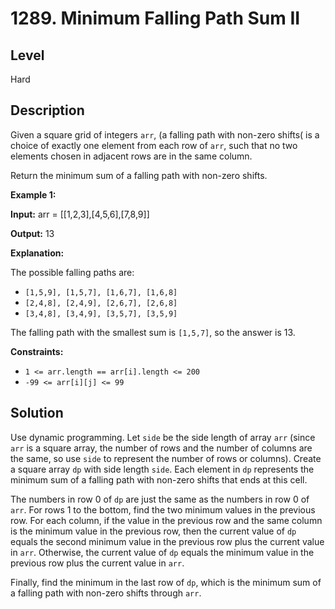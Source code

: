 # 1289. Minimum Falling Path Sum II
## Level
Hard

## Description
Given a square grid of integers `arr`, (a falling path with non-zero shifts( is a choice of exactly one element from each row of `arr`, such that no two elements chosen in adjacent rows are in the same column.

Return the minimum sum of a falling path with non-zero shifts.

**Example 1:**

**Input:** arr = [[1,2,3],[4,5,6],[7,8,9]]

**Output:** 13

**Explanation:**

The possible falling paths are:
* `[1,5,9], [1,5,7], [1,6,7], [1,6,8]`
* `[2,4,8], [2,4,9], [2,6,7], [2,6,8]`
* `[3,4,8], [3,4,9], [3,5,7], [3,5,9]`

The falling path with the smallest sum is `[1,5,7]`, so the answer is 13.

**Constraints:**

* `1 <= arr.length == arr[i].length <= 200`
* `-99 <= arr[i][j] <= 99`

## Solution
Use dynamic programming. Let `side` be the side length of array `arr` (since `arr` is a square array, the number of rows and the number of columns are the same, so use `side` to represent the number of rows or columns). Create a square array `dp` with side length `side`. Each element in `dp` represents the minimum sum of a falling path with non-zero shifts that ends at this cell.

The numbers in row 0 of `dp` are just the same as the numbers in row 0 of `arr`. For rows 1 to the bottom, find the two minimum values in the previous row. For each column, if the value in the previous row and the same column is the minimum value in the previous row, then the current value of `dp` equals the second minimum value in the previous row plus the current value in `arr`. Otherwise, the current value of `dp` equals the minimum value in the previous row plus the current value in `arr`.

Finally, find the minimum in the last row of `dp`, which is the minimum sum of a falling path with non-zero shifts through `arr`.
